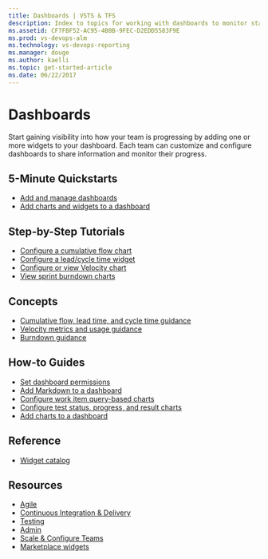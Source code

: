 ```yaml
---
title: Dashboards | VSTS & TFS  
description: Index to topics for working with dashboards to monitor status and trends in VSTS and Team Foundation Server (TFS)  
ms.assetid: CF7FBF52-AC95-4B0B-9FEC-D2EDD5583F9E
ms.prod: vs-devops-alm
ms.technology: vs-devops-reporting
ms.manager: douge
ms.author: kaelli
ms.topic: get-started-article 
ms.date: 06/22/2017
---
```


# Dashboards 

Start gaining visibility into how your team is progressing by adding one or more widgets to your dashboard. Each team can customize and configure dashboards to share information and monitor their progress.  

<!---
## Overview  
[Charts, dashboards, and widgets](overview.md)
-->

## 5-Minute Quickstarts  
- [Add and manage dashboards](dashboards.md)  
- [Add charts and widgets to a dashboard](add-widget-to-dashboard.md)  



## Step-by-Step Tutorials

- [Configure a cumulative flow chart](guidance/cumulative-flow.md)
- [Configure a lead/cycle time widget](guidance/cycle-time-and-lead-time.md)
- [Configure or view Velocity chart](/vsts/work/scrum/sprint-burndown?toc=/vsts/report/toc.json&bc=/vsts/report/breadcrumb/toc.json)
- [View sprint burndown charts](guidance/team-velocity.md)

## Concepts
- [Cumulative flow, lead time, and cycle time guidance](guidance/cumulative-flow-cycle-lead-time-guidance.md)
- [Velocity metrics and usage guidance](guidance/cumulative-flow-cycle-lead-time-guidance.md)
- [Burndown guidance](guidance/cumulative-flow-cycle-lead-time-guidance.md)


## How-to Guides

- [Set dashboard permissions](dashboard-permissions.md)  
- [Add Markdown to a dashboard](add-markdown-to-dashboard.md)   
- [Configure work item query-based charts](charts.md)
- [Configure test status, progress, and result charts](/vsts/manual-test/getting-started/track-test-status?toc=/vsts/report/toc.json&bc=/vsts/report/breadcrumb/toc.json)  
- [Add charts to a dashboard](add-charts-to-dashboard.md)  

## Reference 
- [Widget catalog](widget-catalog.md)  
 
## Resources 

- [Agile](/vsts/#pivot=services&panel=agile)
- [Continuous Integration & Delivery](/vsts/#pivot=services&panel=delivery)
- [Testing](/vsts/#pivot=services&panel=testing)
- [Admin](/vsts/#pivot=services&panel=admin)
- [Scale & Configure Teams](/vsts/work/scale/index)
- [Marketplace widgets](https://marketplace.visualstudio.com/search?term=widget&target=VSTS&category=All%20categories&sortBy=Relevance)  
 
   
